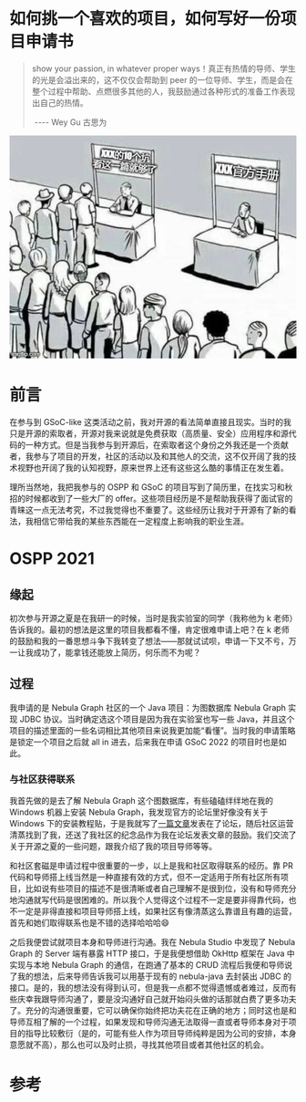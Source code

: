 # 如何挑一个喜欢的项目，如何写好一份项目申请书


> show your passion, in whatever proper ways！真正有热情的导师、学生的光是会溢出来的，这不仅仅会帮助到 peer 的一位导师、学生，而是会在整个过程中帮助、点燃很多其他的人，我鼓励通过各种形式的准备工作表现出自己的热情。
>
> ​                                                                                                              ---- Wey Gu 古思为



![image-20230605110735830](./assets/image-20230605110735830.png)


# 前言

在参与到 GSoC-like 这类活动之前，我对开源的看法简单直接且现实。当时的我只是开源的索取者，开源对我来说就是免费获取（高质量、安全）应用程序和源代码的一种方式。但是当我参与到开源后，在索取者这个身份之外我还是一个贡献者，我参与了项目的开发，社区的活动以及和其他人的交流，这不仅开阔了我的技术视野也开阔了我的认知视野，原来世界上还有这些这么酷的事情正在发生着。

理所当然地，我把我参与的 OSPP 和 GSoC 的项目写到了简历里，在找实习和秋招的时候都收到了一些大厂的 offer。这些项目经历是不是帮助我获得了面试官的青睐这一点无法考究，不过我觉得也不重要了。这些经历让我对于开源有了新的看法，我相信它带给我的某些东西能在一定程度上影响我的职业生涯。

# OSPP 2021

## 缘起

初次参与开源之夏是在我研一的时候，当时是我实验室的同学（我称他为 k 老师）告诉我的。最初的想法是这里的项目我都看不懂，肯定很难申请上吧？在 k 老师的鼓励和我的一番思想斗争下我转变了想法——那就试试呗，申请一下又不亏，万一让我成功了，能拿钱还能放上简历，何乐而不为呢？

## 过程

我申请的是 Nebula Graph 社区的一个 Java 项目：为图数据库 Nebula Graph 实现 JDBC 协议。当时确定选这个项目是因为我在实验室也写一些 Java，并且这个项目的描述里面的一些名词相比其他项目来说我更加能“看懂”。当时我的申请策略是锁定一个项目之后就 all in 进去，后来我在申请 GSoC 2022 的项目时也是如此。

### 与社区获得联系

我首先做的是去了解 Nebula Graph 这个图数据库，有些磕磕绊绊地在我的 Windows 机器上安装 Nebula Graph，我发现官方的论坛里好像没有关于 Windows 下的安装教程贴，于是我就写了[一篇文章](https://discuss.nebula-graph.com.cn/t/topic/4382)发表在了论坛，随后社区运营清蒸找到了我，还送了我社区的纪念品作为我在论坛发表文章的鼓励。我们交流了关于开源之夏的一些问题，跟我介绍了我的项目导师等等。

和社区套磁是申请过程中很重要的一步，以上是我和社区取得联系的经历。靠 PR 代码和导师搭上线当然是一种直接有效的方式，但不一定适用于所有社区所有项目，比如说有些项目的描述不是很清晰或者自己理解不是很到位，没有和导师充分地沟通就写代码是很困难的。所以我个人觉得这个过程不一定是要非得靠代码，也不一定是非得直接和项目导师搭上线，如果社区有像清蒸这么靠谱且有趣的运营，首先和她们取得联系也是不错的选择哈哈哈😄

之后我便尝试就项目本身和导师进行沟通。我在 Nebula Studio 中发现了 Nebula Graph 的 Server 端有暴露 HTTP 接口，于是我便想借助 OkHttp 框架在 Java 中实现与本地 Nebula Graph 的通信，在跑通了基本的 CRUD 流程后我便和导师说了我的想法，后来导师告诉我可以用基于现有的 nebula-java 去封装出 JDBC 的接口。是的，我的想法没有得到认可，但是我一点都不觉得遗憾或者难过，反而有些庆幸我跟导师沟通了，要是没沟通好自己就开始闷头做的话那就白费了更多功夫了。充分的沟通很重要，它可以确保你始终把功夫花在正确的地方；同时这也是和导师互相了解的一个过程，如果发现和导师沟通无法取得一直或者导师本身对于项目的指导比较敷衍（是的，可能有些人作为项目导师纯粹是因为公司的安排，本身意愿就不高），那么也可以及时止损，寻找其他项目或者其他社区的机会。



# 参考

